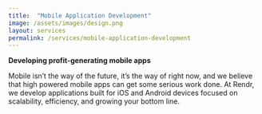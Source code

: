 ```yaml
---
title:  "Mobile Application Development"
image: /assets/images/design.png
layout: services
permalink: /services/mobile-application-development
---
```

**Developing profit-generating mobile apps**

Mobile isn’t the way of the future, it’s the way of right now, and we believe that high powered mobile apps can get some serious work done. At Rendr, we develop applications built for iOS and Android devices focused on scalability, efficiency, and growing your bottom line.